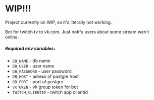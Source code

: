 # WIP!!!
Project currently on WIP, so it's literally not working.


Bot for twitch.tv to vk.com.
Just notify users about some stream wen't online.

##### Required env variables:

- `DB_NAME` - db name
- `DB_USER` - user name
- `DB_PASSWORD` - user password
- `DB_HOST` - adress of postgre host
- `DB_PORT` - port of postgre
- `VKTOKEN` - vk group token for bot
- `TWITCH_CLIENTID` - twitch app clientid 
